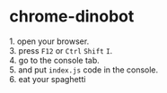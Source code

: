 # chrome-dinobot
1\. open your browser.  
3\. press ``F12`` or ``Ctrl`` ``Shift`` ``I``.  
4\. go to the console tab.  
5\. and put ``index.js`` code in the console.  
6\. eat your spaghetti
